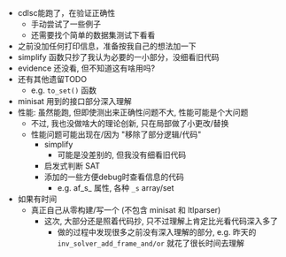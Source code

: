 - cdlsc能跑了，在验证正确性
    - 手动尝试了一些例子
    - 还需要找个简单的数据集测试下看看
- 之前没加任何打印信息，准备按我自己的想法加一下
- simplify 函数只抄了我认为必要的一小部分，没细看旧代码
- evidence 还没看, 但不知道这有啥用吗?
- 还有其他遗留TODO
    - e.g. `to_set()` 函数
- minisat 用到的接口部分深入理解
- 性能: 虽然能跑, 但即使测出来正确性问题不大, 性能可能是个大问题
    - 不过, 我也没做啥大的理论创新, 只在局部做了小更改/替换
    - 性能问题可能出现在/因为 "移除了部分逻辑/代码"
        - simplify
            - 可能是没差别的, 但我没有细看旧代码
        - 启发式判断 SAT
        - 添加的一些方便debug时查看信息的代码
            - e.g. af_s_ 属性, 各种 `_s` array/set
- 如果有时间
    - 真正自己从零构建/写一个 (不包含 minisat 和 ltlparser)
        - 这次, 大部分还是照着代码抄, 只不过理解上肯定比光看代码深入多了
            - 做的过程中发现很多之前没有深入理解的部分, e.g. 昨天的 `inv_solver_add_frame_and/or` 就花了很长时间去理解